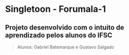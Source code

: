 # Singletoon - Forumala-1

## Projeto desenvolvido com o intuito de aprendizado pelos alunos do IFSC

>Alunos: Gabriel Batemarque e Gustavo Salgado